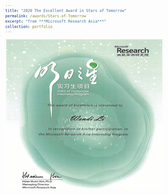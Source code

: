 ```yaml
---
title: "2020 The Excellent Award in Stars of Tomorrow"
permalink: /awards/Stars-of-Tomorrow
excerpt: "from ***Microsoft Research Asia***"
collection: portfolio
---
```


<img width = '720' height = '480' src='/images/Stars_of_Tomorrow.jpg'>

